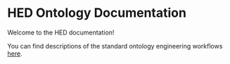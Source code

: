 # HED Ontology Documentation

[//]: # "This file is meant to be edited by the ontology maintainer."

Welcome to the HED documentation!

You can find descriptions of the standard ontology engineering workflows [here](odk-workflows/index.md).
